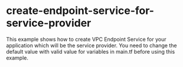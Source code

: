 create-endpoint-service-for-service-provider
============================================

This example shows how to create VPC Endpoint Service for your application which will be the service provider.
You need to change the default value with valid value for variables in main.tf before using this example.
